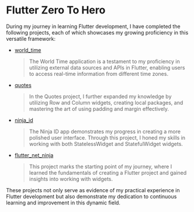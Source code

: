 # Flutter Zero To Hero

During my journey in learning Flutter development, I have completed the following projects, each of which showcases my growing proficiency in this versatile framework:

- [world_time](https://github.com/bilalBakhrom/flutter-zero-to-hero/tree/master/world_time)
   > The World Time application is a testament to my proficiency in utilizing external data sources and APIs in Flutter, enabling users to access real-time information from different time zones.

- [quotes](https://github.com/bilalBakhrom/flutter-zero-to-hero/tree/master/qutoes)
   > In the Quotes project, I further expanded my knowledge by utilizing Row and Column widgets, creating local packages, and mastering the art of using padding and margin effectively.

- [ninja_id](https://github.com/bilalBakhrom/flutter-zero-to-hero/tree/master/ninja_id)
   > The Ninja ID app demonstrates my progress in creating a more polished user interface. Through this project, I honed my skills in working with both StatelessWidget and StatefulWidget widgets.
   
- [flutter_net_ninja](https://github.com/bilalBakhrom/flutter-zero-to-hero/tree/master/flutter_net_ninja)
   > This project marks the starting point of my journey, where I learned the fundamentals of creating a Flutter project and gained insights into working with widgets.
   




These projects not only serve as evidence of my practical experience in Flutter development but also demonstrate my dedication to continuous learning and improvement in this dynamic field.
